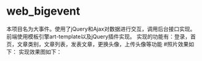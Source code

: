 # web_bigevent
本项目名为大事件。使用了jQuery和Ajax对数据进行交互，调用后台接口实现。前端使用模板引擎art-template以及jQuery插件实现。
实现的功能有：登录，首页，文章类别，文章列表，发表文章，更换头像，上传头像等功能
#照片效果如下：
实现效果图如下：
